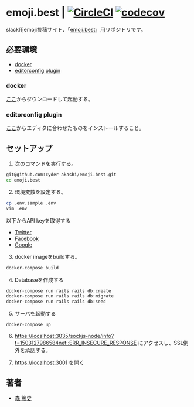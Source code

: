 # emoji.best | [![CircleCI](https://circleci.com/gh/cyder/emoji.best.svg?style=svg)](https://circleci.com/gh/cyder/emoji.best) [![codecov](https://codecov.io/gh/cyder/emoji.best/branch/master/graph/badge.svg)](https://codecov.io/gh/cyder/emoji.best)
slack用emoji投稿サイト、「[emoji.best](https://emoji.best/)」用リポジトリです。

## 必要環境
* [docker](https://www.docker.com/)
* [editorconfig plugin](http://editorconfig.org/#download)

### docker
[ここ](https://docs.docker.com/docker-for-mac/install/)からダウンロードして起動する。

### editorconfig plugin
[ここ](http://editorconfig.org/#download)からエディタに合わせたものをインストールすること。

## セットアップ
1. 次のコマンドを実行する。
```sh
git@github.com:cyder-akashi/emoji.best.git
cd emoji.best
```

2. 環境変数を設定する。
```sh
cp .env.sample .env
vim .env
```
以下からAPI keyを取得する
* [Twitter](https://apps.twitter.com/)
* [Facebook](https://developers.facebook.com/)
* [Google](https://console.developers.google.com/apis/dashboard)

3. docker imageをbuildする。
```sh
docker-compose build
```

4. Databaseを作成する
```sh
docker-compose run rails rails db:create
docker-compose run rails rails db:migrate
docker-compose run rails rails db:seed
```

5. サーバを起動する
```sh
docker-compose up
```

6. [https://localhost:3035/sockjs-node/info?t=1503127986584net::ERR_INSECURE_RESPONSE](https://localhost:3035/sockjs-node/info?t=1503127986584net::ERR_INSECURE_RESPONSE) にアクセスし、SSL例外を承認する。

7. [https://localhost:3001](https://localhost:3001) を開く

## 著者
* [森 篤史](@Mori-Atsushi)
